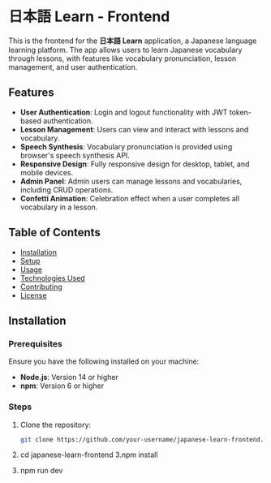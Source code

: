 # 日本語 Learn - Frontend

This is the frontend for the **日本語 Learn** application, a Japanese language learning platform. The app allows users to learn Japanese vocabulary through lessons, with features like vocabulary pronunciation, lesson management, and user authentication.

## Features

- **User Authentication**: Login and logout functionality with JWT token-based authentication.
- **Lesson Management**: Users can view and interact with lessons and vocabulary.
- **Speech Synthesis**: Vocabulary pronunciation is provided using browser's speech synthesis API.
- **Responsive Design**: Fully responsive design for desktop, tablet, and mobile devices.
- **Admin Panel**: Admin users can manage lessons and vocabularies, including CRUD operations.
- **Confetti Animation**: Celebration effect when a user completes all vocabulary in a lesson.

## Table of Contents

- [Installation](#installation)
- [Setup](#setup)
- [Usage](#usage)
- [Technologies Used](#technologies-used)
- [Contributing](#contributing)
- [License](#license)

## Installation

### Prerequisites

Ensure you have the following installed on your machine:
- **Node.js**: Version 14 or higher
- **npm**: Version 6 or higher

### Steps

1. Clone the repository:

   ```bash
   git clone https://github.com/your-username/japanese-learn-frontend.git
2. cd japanese-learn-frontend
3.npm install
4. npm run dev
